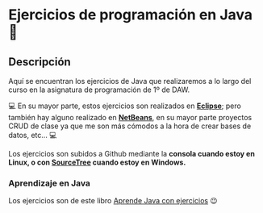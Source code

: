 # Ejercicios de programación en Java  :beginner:


## Descripción

Aquí se encuentran los ejercicios de Java que realizaremos a lo largo del curso en la asignatura de programación de 1º de DAW. 

 :computer: En su mayor parte, estos ejercicios son realizados en [**Eclipse**](https://eclipse.org/); pero también hay alguno realizado en [**NetBeans**](https://netbeans.org/), en su mayor parte proyectos CRUD de clase ya que me son más cómodos a la hora de crear bases de datos, etc...  :computer:


Los ejercicios son subidos a Github mediante la **consola cuando estoy en Linux, o con [SourceTree](https://www.sourcetreeapp.com/) cuando estoy en Windows.**

### Aprendizaje en Java

Los ejercicios son de este libro [Aprende Java con ejercicios](https://leanpub.com/aprendejava) :wink:

